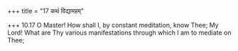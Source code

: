 +++
title = "17 कथं विद्यामहम्"

+++
10.17 O Master! How shall I, by constant meditation, know Thee; My Lord!
What are Thy various manifestations through which I am to mediate on
Thee;
